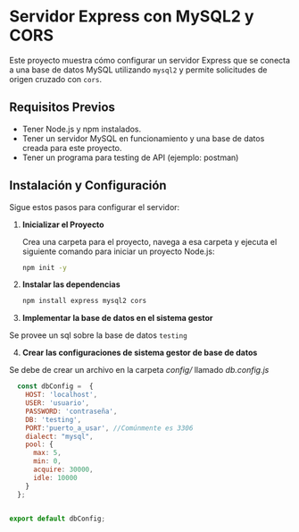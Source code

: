 # Servidor Express con MySQL2 y CORS

Este proyecto muestra cómo configurar un servidor Express que se conecta a una base de datos MySQL utilizando `mysql2` y permite solicitudes de origen cruzado con `cors`.

## Requisitos Previos

- Tener Node.js y npm instalados.
- Tener un servidor MySQL en funcionamiento y una base de datos creada para este proyecto.
- Tener un programa para testing de API (ejemplo: postman)

## Instalación y Configuración

Sigue estos pasos para configurar el servidor:

1. **Inicializar el Proyecto**

   Crea una carpeta para el proyecto, navega a esa carpeta y ejecuta el siguiente comando para iniciar un proyecto Node.js:

   ```bash
   npm init -y

2. **Instalar las dependencias**

    ```bash
    npm install express mysql2 cors

3. **Implementar la base de datos en el sistema gestor**
  
  Se provee un sql sobre la base de datos `testing`

4. **Crear las configuraciones de sistema gestor de base de datos**

Se debe de crear un archivo en la carpeta _config/_ llamado _db.config.js_

  ```javascript
    const dbConfig =  {
      HOST: 'localhost',
      USER: 'usuario',
      PASSWORD: 'contraseña',
      DB: 'testing',
      PORT:'puerto_a_usar', //Comúnmente es 3306
      dialect: "mysql",
      pool: {
        max: 5,
        min: 0,
        acquire: 30000,
        idle: 10000
      }
    };
  
  
  export default dbConfig;



